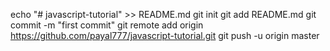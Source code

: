 echo "# javascript-tutorial" >> README.md
git init
git add README.md
git commit -m "first commit"
git remote add origin https://github.com/payal777/javascript-tutorial.git
git push -u origin master
